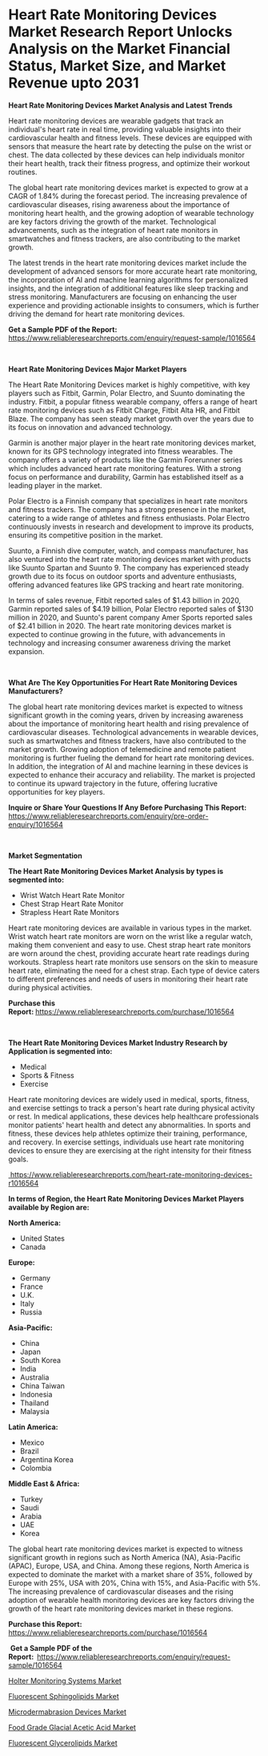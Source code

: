 <p><h1>Heart Rate Monitoring Devices Market Research Report Unlocks Analysis on the Market Financial Status, Market Size, and Market Revenue upto 2031</h1></p><p><strong>Heart Rate Monitoring Devices Market Analysis and Latest Trends</strong></p>
<p><p>Heart rate monitoring devices are wearable gadgets that track an individual's heart rate in real time, providing valuable insights into their cardiovascular health and fitness levels. These devices are equipped with sensors that measure the heart rate by detecting the pulse on the wrist or chest. The data collected by these devices can help individuals monitor their heart health, track their fitness progress, and optimize their workout routines.</p><p>The global heart rate monitoring devices market is expected to grow at a CAGR of 1.84% during the forecast period. The increasing prevalence of cardiovascular diseases, rising awareness about the importance of monitoring heart health, and the growing adoption of wearable technology are key factors driving the growth of the market. Technological advancements, such as the integration of heart rate monitors in smartwatches and fitness trackers, are also contributing to the market growth.</p><p>The latest trends in the heart rate monitoring devices market include the development of advanced sensors for more accurate heart rate monitoring, the incorporation of AI and machine learning algorithms for personalized insights, and the integration of additional features like sleep tracking and stress monitoring. Manufacturers are focusing on enhancing the user experience and providing actionable insights to consumers, which is further driving the demand for heart rate monitoring devices.</p></p>
<p><strong>Get a Sample PDF of the Report:&nbsp;</strong> <a href="https://www.reliableresearchreports.com/enquiry/request-sample/1016564">https://www.reliableresearchreports.com/enquiry/request-sample/1016564</a></p>
<p>&nbsp;</p>
<p><strong>Heart Rate Monitoring Devices Major Market Players</strong></p>
<p><p>The Heart Rate Monitoring Devices market is highly competitive, with key players such as Fitbit, Garmin, Polar Electro, and Suunto dominating the industry. Fitbit, a popular fitness wearable company, offers a range of heart rate monitoring devices such as Fitbit Charge, Fitbit Alta HR, and Fitbit Blaze. The company has seen steady market growth over the years due to its focus on innovation and advanced technology.</p><p>Garmin is another major player in the heart rate monitoring devices market, known for its GPS technology integrated into fitness wearables. The company offers a variety of products like the Garmin Forerunner series which includes advanced heart rate monitoring features. With a strong focus on performance and durability, Garmin has established itself as a leading player in the market.</p><p>Polar Electro is a Finnish company that specializes in heart rate monitors and fitness trackers. The company has a strong presence in the market, catering to a wide range of athletes and fitness enthusiasts. Polar Electro continuously invests in research and development to improve its products, ensuring its competitive position in the market.</p><p>Suunto, a Finnish dive computer, watch, and compass manufacturer, has also ventured into the heart rate monitoring devices market with products like Suunto Spartan and Suunto 9. The company has experienced steady growth due to its focus on outdoor sports and adventure enthusiasts, offering advanced features like GPS tracking and heart rate monitoring.</p><p>In terms of sales revenue, Fitbit reported sales of $1.43 billion in 2020, Garmin reported sales of $4.19 billion, Polar Electro reported sales of $130 million in 2020, and Suunto's parent company Amer Sports reported sales of $2.41 billion in 2020. The heart rate monitoring devices market is expected to continue growing in the future, with advancements in technology and increasing consumer awareness driving the market expansion.</p></p>
<p>&nbsp;</p>
<p><strong>What Are The Key Opportunities For Heart Rate Monitoring Devices Manufacturers?</strong></p>
<p><p>The global heart rate monitoring devices market is expected to witness significant growth in the coming years, driven by increasing awareness about the importance of monitoring heart health and rising prevalence of cardiovascular diseases. Technological advancements in wearable devices, such as smartwatches and fitness trackers, have also contributed to the market growth. Growing adoption of telemedicine and remote patient monitoring is further fueling the demand for heart rate monitoring devices. In addition, the integration of AI and machine learning in these devices is expected to enhance their accuracy and reliability. The market is projected to continue its upward trajectory in the future, offering lucrative opportunities for key players.</p></p>
<p><strong>Inquire or Share Your Questions If Any Before Purchasing This Report:</strong> <a href="https://www.reliableresearchreports.com/enquiry/pre-order-enquiry/1016564">https://www.reliableresearchreports.com/enquiry/pre-order-enquiry/1016564</a></p>
<p>&nbsp;</p>
<p><strong>Market Segmentation</strong></p>
<p><strong>The Heart Rate Monitoring Devices Market Analysis by types is segmented into:</strong></p>
<p><ul><li>Wrist Watch Heart Rate Monitor</li><li>Chest Strap Heart Rate Monitor</li><li>Strapless Heart Rate Monitors</li></ul></p>
<p><p>Heart rate monitoring devices are available in various types in the market. Wrist watch heart rate monitors are worn on the wrist like a regular watch, making them convenient and easy to use. Chest strap heart rate monitors are worn around the chest, providing accurate heart rate readings during workouts. Strapless heart rate monitors use sensors on the skin to measure heart rate, eliminating the need for a chest strap. Each type of device caters to different preferences and needs of users in monitoring their heart rate during physical activities.</p></p>
<p><strong>Purchase this Report:&nbsp;</strong><a href="https://www.reliableresearchreports.com/purchase/1016564">https://www.reliableresearchreports.com/purchase/1016564</a></p>
<p>&nbsp;</p>
<p><strong>The Heart Rate Monitoring Devices Market Industry Research by Application is segmented into:</strong></p>
<p><ul><li>Medical</li><li>Sports & Fitness</li><li>Exercise</li></ul></p>
<p><p>Heart rate monitoring devices are widely used in medical, sports, fitness, and exercise settings to track a person's heart rate during physical activity or rest. In medical applications, these devices help healthcare professionals monitor patients' heart health and detect any abnormalities. In sports and fitness, these devices help athletes optimize their training, performance, and recovery. In exercise settings, individuals use heart rate monitoring devices to ensure they are exercising at the right intensity for their fitness goals.</p></p>
<p><a href="https://www.reliableresearchreports.com/heart-rate-monitoring-devices-r1016564">&nbsp;https://www.reliableresearchreports.com/heart-rate-monitoring-devices-r1016564</a></p>
<p><strong>In terms of Region, the Heart Rate Monitoring Devices Market Players available by Region are:</strong></p>
<p>
    <p> <strong> North America: </strong>
        <ul>
            <li>United States</li>
            <li>Canada</li>
        </ul>
        </p> 
    <p> <strong> Europe: </strong>
        <ul>
            <li>Germany</li>
            <li>France</li>
            <li>U.K.</li>
            <li>Italy</li>
            <li>Russia</li>
        </ul>
        </p> 
    <p> <strong> Asia-Pacific: </strong>
        <ul>
            <li>China</li>
            <li>Japan</li>
            <li>South Korea</li>
            <li>India</li>
            <li>Australia</li>
            <li>China Taiwan</li>
            <li>Indonesia</li>
            <li>Thailand</li>
            <li>Malaysia</li>
        </ul>
        </p> 
    <p> <strong> Latin America: </strong>
        <ul>
            <li>Mexico</li>
            <li>Brazil</li>
            <li>Argentina Korea</li>
            <li>Colombia</li>
        </ul>
        </p> 
    <p> <strong> Middle East & Africa: </strong>
        <ul>
            <li>Turkey</li>
            <li>Saudi</li>
            <li>Arabia</li>
            <li>UAE</li>
            <li>Korea</li>
        </ul>
    </p>
    </p>
<p><p>The global heart rate monitoring devices market is expected to witness significant growth in regions such as North America (NA), Asia-Pacific (APAC), Europe, USA, and China. Among these regions, North America is expected to dominate the market with a market share of 35%, followed by Europe with 25%, USA with 20%, China with 15%, and Asia-Pacific with 5%. The increasing prevalence of cardiovascular diseases and the rising adoption of wearable health monitoring devices are key factors driving the growth of the heart rate monitoring devices market in these regions.</p></p>
<p><strong>Purchase this Report: </strong><a href="https://www.reliableresearchreports.com/purchase/1016564">https://www.reliableresearchreports.com/purchase/1016564</a></p>
<p>&nbsp;<strong>Get a Sample PDF of the Report:&nbsp;&nbsp;</strong><a href="https://www.reliableresearchreports.com/enquiry/request-sample/1016564">https://www.reliableresearchreports.com/enquiry/request-sample/1016564</a></p>
<p><strong></strong></p>
<p><p><a href="https://github.com/brenzgnarento/Market-Research-Report-List-2/blob/main/holter-monitoring-systems-market.md">Holter Monitoring Systems Market</a></p><p><a href="https://issuu.com/reportprime-2/docs/fluorescent-sphingolipids-market-size-2030.pptx">Fluorescent Sphingolipids Market</a></p><p><a href="https://github.com/MyrtisWest1/Market-Research-Report-List-1/blob/main/microdermabrasion-devices-market.md">Microdermabrasion Devices Market</a></p><p><a href="https://issuu.com/reportprime-2/docs/food-grade-glacial-acetic-acid-market-size-2030.pp">Food Grade Glacial Acetic Acid Market</a></p><p><a href="https://issuu.com/reportprime-2/docs/fluorescent-glycerolipids-market-size-2030.pptx">Fluorescent Glycerolipids Market</a></p></p>